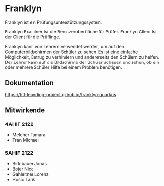 # Franklyn

Franklyn ist ein Prüfungsunterstützungssystem.

Franklyn Examiner ist die Benutzeroberfläche für Prüfer. Franklyn Client ist der Client für die Prüflinge.

Franklyn kann von Lehrern verwendet werden, um auf den Computerbildschirmen der Schüler zu sehen.
Es ist eine einfache Möglichkeit, Betrug zu verhindern und andererseits den Schülern zu helfen.
Der Lehrer kann auf die Bildschirme der Schüler schauen und sehen, ob ein oder mehrere Schüler Hilfe bei einem Problem benötigen.


## Dokumentation
https://htl-leonding-project.github.io/franklyn-quarkus

## Mitwirkende

### 4AHIF 2122

* Melcher Tamara
* Tran Michael

### 5AHIF 2122
* Birklbauer Jonas
* Bojer Nico
* Gahleitner Lorenz
* Hosic Tarik
